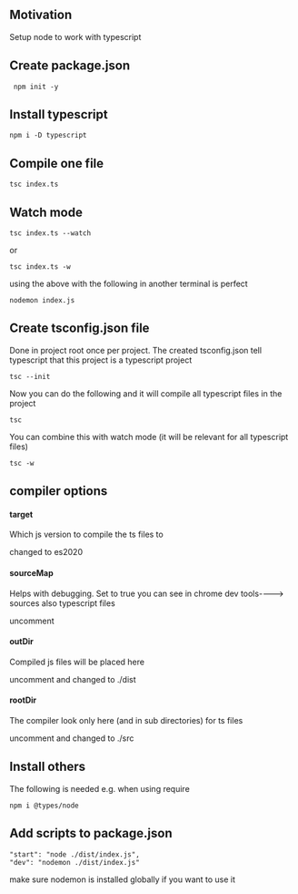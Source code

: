<h2>Motivation</h2>
Setup node to work with typescript

<h2>Create package.json</h2>

```
 npm init -y      
```

<h2>Install typescript</h2>

```
npm i -D typescript
```


<h2>Compile one file</h2>

```
tsc index.ts
```


<h2>Watch mode</h2>

```
tsc index.ts --watch
```

or

```
tsc index.ts -w
```

using the above with the following in another terminal is perfect 

```
nodemon index.js
```

<h2>Create tsconfig.json file</h2>
Done in project root once per project. The created tsconfig.json tell typescript that this project is a typescript project

```
tsc --init
```

Now you can do the following and it will compile all typescript files in the project

```
tsc 
```

You can combine this with watch mode (it will be relevant for all typescript files)

```
tsc -w
```

<h2>compiler options</h2>

<h4>target</h4>
<p>Which js version to compile the ts files to</p>
changed to es2020



<h4>sourceMap</h4>
<p>Helps with debugging. Set to true you can see in chrome dev tools----> sources also typescript files</p>
uncomment


<h4>outDir</h4>
<p>Compiled js files will be placed here</p>
uncomment and changed to ./dist 

<h4>rootDir</h4>
<p>The compiler look only here (and in sub directories) for ts files</p>
uncomment and changed to ./src 


<h2>Install others</h2>
The following is needed e.g. when using require

```
npm i @types/node
```

<h2>Add scripts to package.json</h2>

```
"start": "node ./dist/index.js",
"dev": "nodemon ./dist/index.js"
```

make sure nodemon is installed globally if you want to use it

